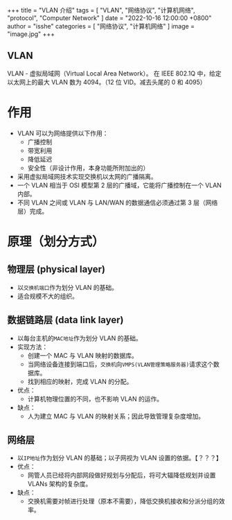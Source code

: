 +++
title = "VLAN 介绍"
tags = [ "VLAN", "网络协议", "计算机网络", "protocol", "Computer Network" ]
date = "2022-10-16 12:00:00 +0800"
author = "isshe"
categories = [ "网络协议", "计算机网络" ]
image = "image.jpg"
+++

VLAN
---
VLAN - 虚拟局域网（Virtual Local Area Network）。
在 IEEE 802.1Q 中，给定以太网上的最大 VLAN 数为 4094。（12 位 VID。减去头尾的 0 和 4095）

# 作用
* VLAN 可以为网络提供以下作用：
    * 广播控制
    * 带宽利用
    * 降低延迟
    * 安全性（非设计作用，本身功能所附加出的）
* 采用虚拟局域网技术实现交换机以太网的广播隔离。
* 一个 VLAN 相当于 OSI 模型第 2 层的广播域，它能将广播控制在一个 VLAN 内部。
* 不同 VLAN 之间或 VLAN 与 LAN/WAN 的数据通信必须通过第 3 层（网络层）完成。

# 原理（划分方式）
## 物理层 (physical layer)
* 以`交换机端口`作为划分 VLAN 的基础。
* 适合规模不大的组织。

## 数据链路层 (data link layer)
* 以每台主机的`MAC地址`作为划分 VLAN 的基础。
* 实现方法：
    * 创建一个 MAC 与 VLAN 映射的数据库。
    * 当网络设备连接到端口后，`交换机`向`VMPS(VLAN管理策略服务器)`请求这个数据库。
    * 找到相应的映射，完成 VLAN 的分配。
* 优点：
    * 计算机物理位置的不同，也不影响 VLAN 的运作。
* 缺点：
    * 人为建立 MAC 与 VLAN 的映射关系；因此导致管理复杂度增加。

## 网络层
* 以`IP地址`作为划分 VLAN 的基础；以子网视为 VLAN 设置的依据。【？？？】
* 优点：
    * 网管人员已经将内部网段做好规划与分配后，将可大辐降低规划并设置 VLANs 架构的复杂度。
* 缺点：
    * 交换机需要对帧进行处理（原本不需要），降低交换机接收和分派分组的效率。
